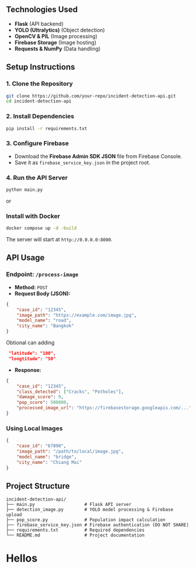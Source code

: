 
## Technologies Used
- **Flask** (API backend)
- **YOLO (Ultralytics)** (Object detection)
- **OpenCV & PIL** (Image processing)
- **Firebase Storage** (Image hosting)
- **Requests & NumPy** (Data handling)

## Setup Instructions

### 1. Clone the Repository
```bash
git clone https://github.com/your-repo/incident-detection-api.git
cd incident-detection-api
```

### 2. Install Dependencies
```bash
pip install -r requirements.txt
```

### 3. Configure Firebase
- Download the **Firebase Admin SDK JSON** file from Firebase Console.
- Save it as `firebase_service_key.json` in the project root.

### 4. Run the API Server
```bash
python main.py
```
or 
### Install with Docker 
```bash
docker compose up -d -build
```

The server will start at `http://0.0.0.0:8000`.

## API Usage

### **Endpoint: `/process-image`**
- **Method:** `POST`
- **Request Body (JSON):**
```json
{
    "case_id": "12345",
    "image_path": "https://example.com/image.jpg",  
    "model_name": "road",  
    "city_name": "Bangkok"
}

```

Obtional  can adding 
```json
 "latitude": "100",
 "longtitude": "50" 
```
- **Response:**
```json
{
    "case_id": "12345",
    "class_detected": ["Cracks", "Potholes"],
    "damage_score": 9,
    "pop_score": 500000,
    "processed_image_url": "https://firebasestorage.googleapis.com/..."
}
```

### **Using Local Images**
```json
{
    "case_id": "67890",
    "image_path": "/path/to/local/image.jpg",  
    "model_name": "bridge",  
    "city_name": "Chiang Mai"
}
```

## Project Structure
```
incident-detection-api/
├── main.py                   # Flask API server
├── detection_image.py        # YOLO model processing & Firebase upload
├── pop_score.py              # Population impact calculation
├── firebase_service_key.json # Firebase authentication (DO NOT SHARE)
├── requirements.txt          # Required dependencies
└── README.md                 # Project documentation
```


# Hellos


